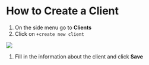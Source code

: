 # How to Create a Client

1. On the side menu go to **Clients**
2. Click on `+create new client`

![](https://user-images.githubusercontent.com/20393485/45416467-b4cde500-b688-11e8-957f-bc46a30b3802.jpg)

1. Fill in the information about the client and click **Save**

